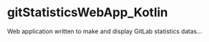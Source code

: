# gitStatisticsWebApp_Kotlin
Web application written to make and display GitLab statistics datas...
